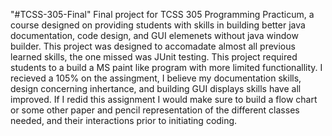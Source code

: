 "#TCSS-305-Final" 
Final project for TCSS 305 Programming Practicum, a course designed on providing students with skills in building better java documentation, code design, and GUI elemenets without java window builder. This project was designed to accomadate almost all previous learned skills, the one missed was JUnit testing. This project required students to a build a MS paint like program with more limited functionallity. I recieved a 105% on the assingment, I believe my documentation skills, design concerning inhertance, and building GUI displays skills have all improved. If I redid this assignment I would make sure to build a flow chart or some other paper and pencil representation of the different classes needed, and their interactions prior to initiating coding.
